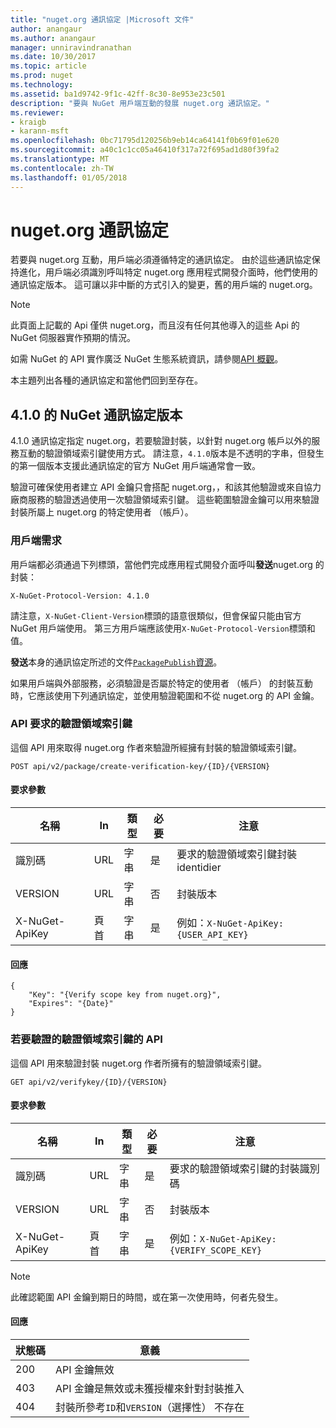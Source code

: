 ```yaml
---
title: "nuget.org 通訊協定 |Microsoft 文件"
author: anangaur
ms.author: anangaur
manager: unniravindranathan
ms.date: 10/30/2017
ms.topic: article
ms.prod: nuget
ms.technology: 
ms.assetid: ba1d9742-9f1c-42ff-8c30-8e953e23c501
description: "要與 NuGet 用戶端互動的發展 nuget.org 通訊協定。"
ms.reviewer:
- kraigb
- karann-msft
ms.openlocfilehash: 0bc71795d120256b9eb14ca64141f0b69f01e620
ms.sourcegitcommit: a40c1c1cc05a46410f317a72f695ad1d80f39fa2
ms.translationtype: MT
ms.contentlocale: zh-TW
ms.lasthandoff: 01/05/2018
---
```

# <a name="nugetorg-protocols"></a>nuget.org 通訊協定

若要與 nuget.org 互動，用戶端必須遵循特定的通訊協定。 由於這些通訊協定保持進化，用戶端必須識別呼叫特定 nuget.org 應用程式開發介面時，他們使用的通訊協定版本。 這可讓以非中斷的方式引入的變更，舊的用戶端的 nuget.org。

> [!Note]
> 此頁面上記載的 Api 僅供 nuget.org，而且沒有任何其他導入的這些 Api 的 NuGet 伺服器實作預期的情況。 

如需 NuGet 的 API 實作廣泛 NuGet 生態系統資訊，請參閱[API 概觀](overview.md)。

本主題列出各種的通訊協定和當他們回到至存在。

## <a name="nuget-protocol-version-410"></a>4.1.0 的 NuGet 通訊協定版本

4.1.0 通訊協定指定 nuget.org，若要驗證封裝，以針對 nuget.org 帳戶以外的服務互動的驗證領域索引鍵使用方式。 請注意，`4.1.0`版本是不透明的字串，但發生的第一個版本支援此通訊協定的官方 NuGet 用戶端通常會一致。

驗證可確保使用者建立 API 金鑰只會搭配 nuget.org，，和該其他驗證或來自協力廠商服務的驗證透過使用一次驗證領域索引鍵。 這些範圍驗證金鑰可以用來驗證封裝所屬上 nuget.org 的特定使用者 （帳戶）。

### <a name="client-requirement"></a>用戶端需求

用戶端都必須通過下列標頭，當他們完成應用程式開發介面呼叫**發送**nuget.org 的封裝：

```
X-NuGet-Protocol-Version: 4.1.0
```

請注意，`X-NuGet-Client-Version`標頭的語意很類似，但會保留只能由官方 NuGet 用戶端使用。 第三方用戶端應該使用`X-NuGet-Protocol-Version`標頭和值。

**發送**本身的通訊協定所述的文件[`PackagePublish`資源](package-publish-resource.md)。

如果用戶端與外部服務，必須驗證是否屬於特定的使用者 （帳戶） 的封裝互動時，它應該使用下列通訊協定，並使用驗證範圍和不從 nuget.org 的 API 金鑰。

### <a name="api-to-request-a-verify-scope-key"></a>API 要求的驗證領域索引鍵

這個 API 用來取得 nuget.org 作者來驗證所經擁有封裝的驗證領域索引鍵。

```
POST api/v2/package/create-verification-key/{ID}/{VERSION}
```

#### <a name="request-parameters"></a>要求參數

名稱           | In     | 類型   | 必要 | 注意
-------------- | ------ | ------ | -------- | -----
識別碼             | URL    | 字串 | 是      | 要求的驗證領域索引鍵封裝 identidier
VERSION        | URL    | 字串 | 否       | 封裝版本
X-NuGet-ApiKey | 頁首 | 字串 | 是      | 例如：`X-NuGet-ApiKey: {USER_API_KEY}`

#### <a name="response"></a>回應

```
{
    "Key": "{Verify scope key from nuget.org}",
    "Expires": "{Date}"
}
```

### <a name="api-to-verify-the-verify-scope-key"></a>若要驗證的驗證領域索引鍵的 API

這個 API 用來驗證封裝 nuget.org 作者所擁有的驗證領域索引鍵。

```
GET api/v2/verifykey/{ID}/{VERSION}
```

#### <a name="request-parameters"></a>要求參數

名稱           | In     | 類型   | 必要 | 注意
-------------  | ------ | ------ | -------- | -----
識別碼             | URL    | 字串 | 是      | 要求的驗證領域索引鍵的封裝識別碼
VERSION        | URL    | 字串 | 否       | 封裝版本
X-NuGet-ApiKey | 頁首 | 字串 | 是      | 例如：`X-NuGet-ApiKey: {VERIFY_SCOPE_KEY}`

> [!Note]
> 此確認範圍 API 金鑰到期日的時間，或在第一次使用時，何者先發生。

#### <a name="response"></a>回應

狀態碼 | 意義
----------- | -------
200         | API 金鑰無效
403         | API 金鑰是無效或未獲授權來針對封裝推入
404         | 封裝所參考`ID`和`VERSION`（選擇性） 不存在
